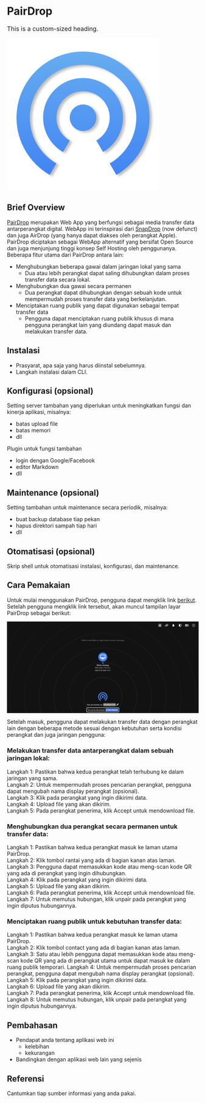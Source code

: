 # PairDrop

<span style="font-size: 16px; font-style: bold;">This is a custom-sized heading.</span>

<span align="center"><img src="https://github.com/dharmoo/project-uts-komdat/blob/main/images/android-chrome-512x512.png?raw=true" alt="PairDrop" width="400" height="400"></span>

## Brief Overview

[PairDrop](https://pairdrop.net) merupakan Web App yang berfungsi sebagai media transfer data antarperangkat digital. WebApp ini terinspirasi dari [SnapDrop](https://snapdrop.net) (now defunct) dan juga AirDrop (yang hanya dapat diakses oleh perangkat Apple). PairDrop diciptakan sebagai WebApp alternatif yang bersifat Open Source dan juga menjunjung tinggi konsep Self Hosting oleh penggunanya. Beberapa fitur utama dari PairDrop antara lain:
- Menghubungkan beberapa gawai dalam jaringan lokal yang sama
  - Dua atau lebih perangkat dapat saling dihubungkan dalam proses transfer data secara lokal.
- Menghubungkan dua gawai secara permanen
  - Dua perangkat dapat dihubungkan dengan sebuah kode untuk mempermudah proses transfer data yang berkelanjutan.
- Menciptakan ruang publik yang dapat digunakan sebagai tempat transfer data
  - Pengguna dapat menciptakan ruang publik khusus di mana pengguna perangkat lain yang diundang dapat masuk dan melakukan transfer data.

## Instalasi

- Prasyarat, apa saja yang harus diinstal sebelumnya.
- Langkah instalasi dalam CLI.


## Konfigurasi (opsional)

Setting server tambahan yang diperlukan untuk meningkatkan fungsi dan kinerja aplikasi, misalnya:
- batas upload file
- batas memori
- dll

Plugin untuk fungsi tambahan
- login dengan Google/Facebook
- editor Markdown
- dll


##  Maintenance (opsional)

Setting tambahan untuk maintenance secara periodik, misalnya:
- buat backup database tiap pekan
- hapus direktori sampah tiap hari
- dll


## Otomatisasi (opsional)

Skrip shell untuk otomatisasi instalasi, konfigurasi, dan maintenance.


## Cara Pemakaian

Untuk mulai menggunakan PairDrop, pengguna dapat mengklik link [berikut](https://ipb.link/komunikasi-lucu). Setelah pengguna mengklik link tersebut, akan muncul tampilan layar PairDrop sebagai berikut:

<p align="center">
  <img src="https://github.com/dharmoo/project-uts-komdat/blob/main/images/mainroom.png" alt="homepage" width="750" style="display: block; margin: 0 auto;">
</p>

Setelah masuk, pengguna dapat melakukan transfer data dengan perangkat lain dengan beberapa metode sesuai dengan kebutuhan serta kondisi perangkat dan juga jaringan pengguna:
### Melakukan transfer data antarperangkat dalam sebuah jaringan lokal:  
   Langkah 1: Pastikan bahwa kedua perangkat telah terhubung ke dalam jaringan yang sama.  
   Langkah 2: Untuk mempermudah proses pencarian perangkat, pengguna dapat mengubah nama display perangkat (opsional).  
   Langkah 3: Klik pada perangkat yang ingin dikirimi data.  
   Langkah 4: Upload file yang akan dikirim.  
   Langkah 5: Pada perangkat penerima, klik Accept untuk mendownload file.  
### Menghubungkan dua perangkat secara permanen untuk transfer data:  
   Langkah 1: Pastikan bahwa kedua perangkat masuk ke laman utama PairDrop.  
   Langkah 2: Klik tombol rantai yang ada di bagian kanan atas laman.  
   Langkah 3: Pengguna dapat memasukkan kode atau meng-scan kode QR yang ada di perangkat yang ingin dihubungkan.  
   Langkah 4: Klik pada perangkat yang ingin dikirimi data.  
   Langkah 5: Upload file yang akan dikirim.  
   Langkah 6: Pada perangkat penerima, klik Accept untuk mendownload file.
   Langkah 7: Untuk memutus hubungan, klik unpair pada perangkat yang ingin diputus hubungannya.  
### Menciptakan ruang publik untuk kebutuhan transfer data:  
   Langkah 1: Pastikan bahwa kedua perangkat masuk ke laman utama PairDrop.  
   Langkah 2: Klik tombol contact yang ada di bagian kanan atas laman.  
   Langkah 3: Satu atau lebih pengguna dapat memasukkan kode atau meng-scan kode QR yang ada di perangkat utama untuk dapat masuk ke dalam ruang publik temporari.
   Langkah 4: Untuk mempermudah proses pencarian perangkat, pengguna dapat mengubah nama display perangkat (opsional).  
   Langkah 5: Klik pada perangkat yang ingin dikirimi data.  
   Langkah 6: Upload file yang akan dikirim.  
   Langkah 7: Pada perangkat penerima, klik Accept untuk mendownload file.
   Langkah 8: Untuk memutus hubungan, klik unpair pada perangkat yang ingin diputus hubungannya.  

## Pembahasan

- Pendapat anda tentang aplikasi web ini
    - kelebihan
    - kekurangan
- Bandingkan dengan aplikasi web lain yang sejenis


## Referensi

Cantumkan tiap sumber informasi yang anda pakai.
